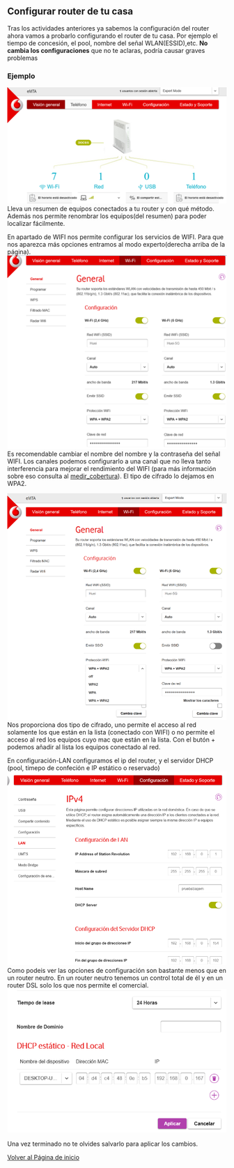 ## Configurar router de tu casa

Tras los actividades anteriores ya sabemos la configuración del router ahora vamos a probarlo configurando el router de tu casa. Por ejemplo el tiempo de concesión, el pool, nombre del señal WLAN(ESSID),etc.
**No cambia los configuraciones** que no te aclaras, podría causar graves problemas

### Ejemplo
![imagen de configuración del router vodafone1](imagen/vodafone1.png)
Lleva un resumen de equipos conectados a tu router y con qué método. Además nos permite renombrar los equipos(del resumen) para poder localizar fácilmente.

En apartado de WIFI nos permite configurar los servicios de WIFI. Para que nos aparezca más opciones entramos al modo experto(derecha arriba de la página).
![imagen de configuración del router vodafone2](imagen/vodafone2.png)
Es recomendable cambiar el nombre del nombre y la contraseña del señal WIFI. Los canales podemos configurarlo a una canal que no lleva tanto interferencia para mejorar el rendimiento del WIFI (para más información sobre eso consulta al [medir_cobertura]()). El tipo de cifrado lo dejamos en WPA2.

![imagen de configuración del router vodafone5](imagen/vodafone5.png)
Nos proporciona dos tipo de cifrado, uno permite el acceso al red solamente los que están en la lista (conectado con WIFI) o no permite el acceso al red los equipos cuyo mac que están en la lista. Con el butón + podemos añadir al lista los equipos conectado al red.

En configuración-LAN configuramos el ip del router, y el servidor DHCP (pool, timepo de confeción e IP estático o reservado)
![imagen de configuración del router vodafone3](imagen/vodafone3.png)
Como podeis ver las opciones de configuración son bastante menos que en un router neutro. En un router neutro tenemos un control total de él y en un router DSL solo los que nos permite el comercial.
![imagen de configuración del router vodafone4](imagen/vodafone4.png)

Una vez terminado no te olvides salvarlo para aplicar los cambios.


[Volver al Página de inicio](inicio.md)
